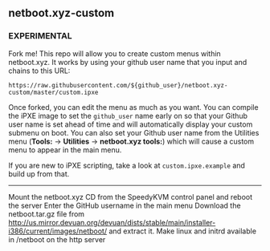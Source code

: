 ## netboot.xyz-custom

### EXPERIMENTAL

Fork me!  This repo will allow you to create custom menus within netboot.xyz.
It works by using your github user name that you input and chains to this URL:

    https://raw.githubusercontent.com/${github_user}/netboot.xyz-custom/master/custom.ipxe

Once forked, you can edit the menu as much as you want.  You can compile the iPXE image to
set the `github_user` name early on so that your Github user name is set ahead of time and
will automatically display your custom submenu on boot.  You can also set your Github user
name from the Utilities menu (**Tools:** -> **Utilities** -> **netboot.xyz tools:**) which
will cause a custom menu to appear in the main menu.

If you are new to iPXE scripting, take a look at `custom.ipxe.example` and build up from that.

----

Mount the netboot.xyz CD from the SpeedyKVM control panel and reboot the server
Enter the GitHub username in the main menu
Download the netboot.tar.gz file from http://us.mirror.devuan.org/devuan/dists/stable/main/installer-i386/current/images/netboot/ and extract it.
Make linux and initrd available in /netboot on the http server
